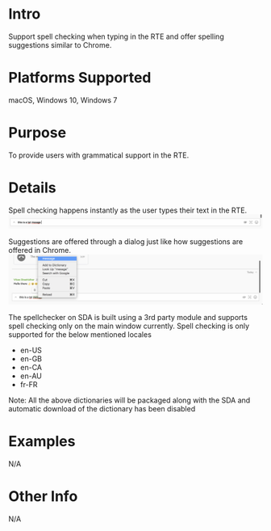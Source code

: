 # Intro
Support spell checking when typing in the RTE and offer spelling suggestions similar to Chrome.

# Platforms Supported
macOS, Windows 10, Windows 7

# Purpose
To provide users with grammatical support in the RTE.

# Details
Spell checking happens instantly as the user types their text in the RTE.
![Spell Checking](assets/spellchecker1.png)

Suggestions are offered through a dialog just like how suggestions are offered in Chrome.
![Spell Checking](assets/spellchecker2.png)

The spellchecker on SDA is built using a 3rd party module and supports spell checking only on the main window currently.
Spell checking is only supported for the below mentioned locales

- en-US
- en-GB
- en-CA
- en-AU
- fr-FR

Note: All the above dictionaries will be packaged along with the SDA and automatic download of the dictionary has been disabled

# Examples
N/A

# Other Info
N/A